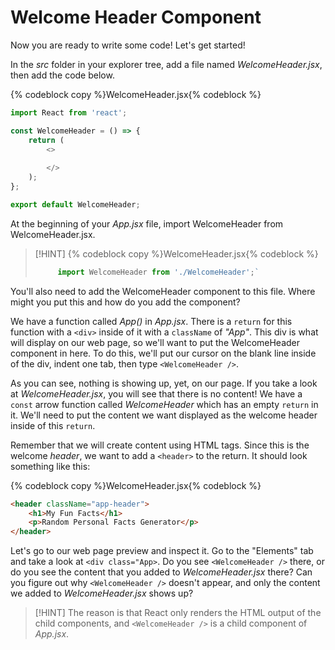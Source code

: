 # Welcome Header Component

Now you are ready to write some code! Let's get started!

In the _src_ folder in your explorer tree, add a file named _WelcomeHeader.jsx_, then add the code below.

{% codeblock copy %}WelcomeHeader.jsx{% codeblock %}
```js
import React from 'react';

const WelcomeHeader = () => {
    return (
        <>
        
        </>
    );
};

export default WelcomeHeader;
```

At the beginning of your _App.jsx_ file, import WelcomeHeader from WelcomeHeader.jsx.

> [!HINT]
> {% codeblock copy %}WelcomeHeader.jsx{% codeblock %}
> ```js
>      import WelcomeHeader from './WelcomeHeader';`
> ```

You'll also need to add the WelcomeHeader component to this file. Where might you put this and how do you add the component?

We have a function called _App()_ in _App.jsx_. There is a `return` for this function with a `<div>` inside of it with a `className` of _"App"_. This div is what will display on our web page, so we'll want to put the WelcomeHeader component in here. To do this, we'll put our cursor on the blank line inside of the div, indent one tab, then type `<WelcomeHeader />`.

As you can see, nothing is showing up, yet, on our page. If you take a look at _WelcomeHeader.jsx_, you will see that there is no content! We have a `const` arrow function called _WelcomeHeader_ which has an empty `return` in it. We'll need to put the content we want displayed as the welcome header inside of this `return`.

Remember that we will create content using HTML tags. Since this is the welcome _header_, we want to add a `<header>` to the return. It should look something like this:

{% codeblock copy %}WelcomeHeader.jsx{% codeblock %}
```html
<header className="app-header">
    <h1>My Fun Facts</h1>
    <p>Random Personal Facts Generator</p>
</header>
```

Let's go to our web page preview and inspect it. Go to the "Elements" tab and take a look at `<div class="App>`. Do you see `<WelcomeHeader />` there, or do you see the content that you added to _WelcomeHeader.jsx_ there? Can you figure out why `<WelcomeHeader />` doesn't appear, and only the content we added to _WelcomeHeader.jsx_ shows up?

> [!HINT]
> The reason is that React only renders the HTML output of the child components, and `<WelcomeHeader />` is a child component of _App.jsx_.